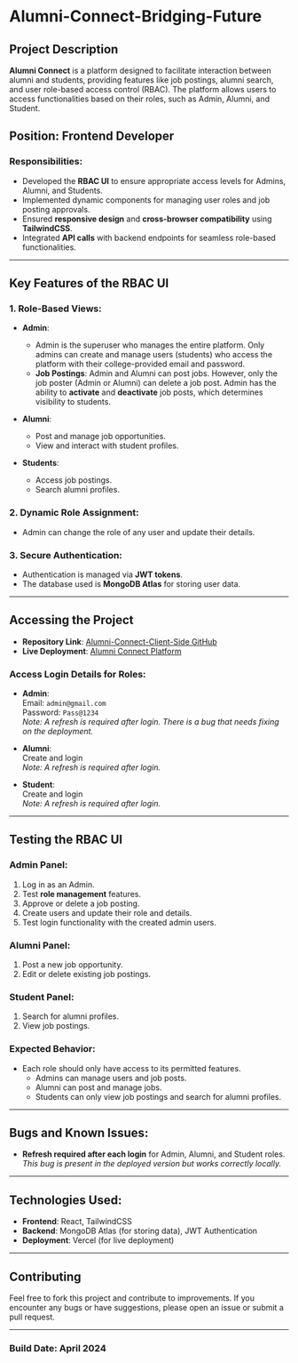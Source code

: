 # Alumni-Connect-Bridging-Future

## Project Description
**Alumni Connect** is a platform designed to facilitate interaction between alumni and students, providing features like job postings, alumni search, and user role-based access control (RBAC). The platform allows users to access functionalities based on their roles, such as Admin, Alumni, and Student.

## Position: Frontend Developer

### Responsibilities:
- Developed the **RBAC UI** to ensure appropriate access levels for Admins, Alumni, and Students.
- Implemented dynamic components for managing user roles and job posting approvals.
- Ensured **responsive design** and **cross-browser compatibility** using **TailwindCSS**.
- Integrated **API calls** with backend endpoints for seamless role-based functionalities.

---

## Key Features of the RBAC UI

### 1. **Role-Based Views:**

- **Admin**:
  - Admin is the superuser who manages the entire platform. Only admins can create and manage users (students) who access the platform with their college-provided email and password.
  - **Job Postings**: Admin and Alumni can post jobs. However, only the job poster (Admin or Alumni) can delete a job post. Admin has the ability to **activate** and **deactivate** job posts, which determines visibility to students.

- **Alumni**:
  - Post and manage job opportunities.
  - View and interact with student profiles.

- **Students**:
  - Access job postings.
  - Search alumni profiles.

### 2. **Dynamic Role Assignment**:
- Admin can change the role of any user and update their details.

### 3. **Secure Authentication**:
- Authentication is managed via **JWT tokens**.
- The database used is **MongoDB Atlas** for storing user data.

---

## Accessing the Project

- **Repository Link**: [Alumni-Connect-Client-Side GitHub](https://github.com/DevProduction2023/alumni-client-side)
- **Live Deployment**: [Alumni Connect Platform](https://alumni-client-side-a160vh9il-shivs-projects-0bdf001e.vercel.app)

### Access Login Details for Roles:

- **Admin**:  
  Email: `admin@gmail.com`  
  Password: `Pass@1234`  
  _Note: A refresh is required after login. There is a bug that needs fixing on the deployment._

- **Alumni**:  
  Create and login  
  _Note: A refresh is required after login._

- **Student**:  
  Create and login  
  _Note: A refresh is required after login._

---

## Testing the RBAC UI

### **Admin Panel**:
1. Log in as an Admin.
2. Test **role management** features.
3. Approve or delete a job posting.
4. Create users and update their role and details.
5. Test login functionality with the created admin users.

### **Alumni Panel**:
1. Post a new job opportunity.
2. Edit or delete existing job postings.

### **Student Panel**:
1. Search for alumni profiles.
2. View job postings.

### **Expected Behavior**:
- Each role should only have access to its permitted features.
  - Admins can manage users and job posts.
  - Alumni can post and manage jobs.
  - Students can only view job postings and search for alumni profiles.

---

## Bugs and Known Issues:
- **Refresh required after each login** for Admin, Alumni, and Student roles.  
  _This bug is present in the deployed version but works correctly locally._

---

## Technologies Used:
- **Frontend**: React, TailwindCSS
- **Backend**: MongoDB Atlas (for storing data), JWT Authentication
- **Deployment**: Vercel (for live deployment)

---

## Contributing

Feel free to fork this project and contribute to improvements. If you encounter any bugs or have suggestions, please open an issue or submit a pull request.

---
### **Build Date: April 2024**
